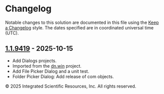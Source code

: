 # Changelog
Notable changes to this solution are documented in this file using the 
[Keep a Changelog] style. The dates specified are in coordinated universal time (UTC).

[1.1.9419]: https://github.com/ATECoder/dn.ui.win32.dialogs.git

## [1.1.9419] - 2025-10-15
- Add Dialogs projects.
- Imported from the [dn.win] project.
- Add File Picker Dialog and a unit test.
- Folder Picker Dialog: Add release of com objects.

&copy; 2025 Integrated Scientific Resources, Inc. All rights reserved.

[Keep a Changelog]: https://keepachangelog.com/en/1.0.0/
[vs.ide]: https://bitbucket.org/davidhary/vs.ide.git
[dn.win]: https://bitbucket.org/davidhary/dn.win.git
[to do]: https://github.com/ATECoder/dn.ui.exception.dialog.git/src/todo.md
